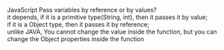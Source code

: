 JavaScript Pass variables by reference or by values?  
it depends, if it is a primitive type(String, int), then it passes it by value;  
if it is a Object type, then it passes it by reference;  
unlike JAVA, You cannot change the value inside the function, but you can change the Object properties inside the function  